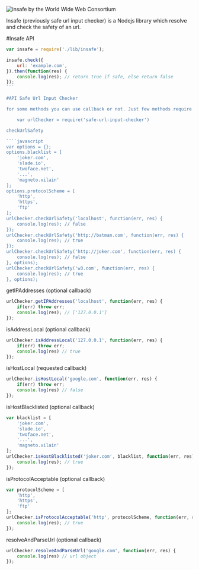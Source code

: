 ![insafe by the World Wide Web Consortium](https://github.com/w3c/insafe/blob/master/public/insafe-logo.png)

Insafe (previously safe url input checker) is a Nodejs library which resolve and check the safety of an url.

#Insafe API

````javascript
var insafe = require('./lib/insafe');

insafe.check({
    url: 'example.com',
}).then(function(res) {
	console.log(res); // return true if safe, else return false
});
```

#API Safe Url Input Checker

for some methods you can use callback or not. Just few methods require a callback especially.

	var urlChecker = require('safe-url-input-checker')

checkUrlSafety

````javascript
var options = {};
options.blacklist = [
	'joker.com',
	'slade.io',
	'twoface.net',
	'...',
	'magneto.vilain'
];
options.protocolScheme = [
	'http',
	'https',
	'ftp'
];
urlChecker.checkUrlSafety('localhost', function(err, res) {
	console.log(res); // false
});
urlChecker.checkUrlSafety('http://batman.com', function(err, res) {
	console.log(res); // true
});
urlChecker.checkUrlSafety('http://joker.com', function(err, res) {
	console.log(res); // false
}, options);
urlChecker.checkUrlSafety('w3.com', function(err, res) {
	console.log(res); // true
}, options);
````

getIPAddresses (optional callback)
	
````javascript
urlChecker.getIPAddresses('localhost', function(err, res) {
	if(err) throw err;
	console.log(res); // ['127.0.0.1']
});
````

isAddressLocal (optional callback)

````javascript
urlChecker.isAddressLocal('127.0.0.1', function(err, res) {
	if(err) throw err;
	console.log(res) // true
});
````

isHostLocal (requested callback)

````javascript
urlChecker.isHostLocal('google.com', function(err, res) {
	if(err) throw err;
	console.log(res) // false
});
````

isHostBlacklisted (optional callback)

````javascript
var blacklist = [
	'joker.com',
	'slade.io',
	'twoface.net',
	'...',
	'magneto.vilain'
];
urlChecker.isHostBlacklisted('joker.com', blacklist, function(err, res) {
	console.log(res); // true
});
````

isProtocolAcceptable (optional callback)

````javascript
var protocolScheme = [
	'http',
	'https',
	'ftp'
];
urlChecker.isProtocolAcceptable('http', protocolScheme, function(err, res) {
	console.log(res); // true
});
````

resolveAndParseUrl (optional callback)

````javascript
urlChecker.resolveAndParseUrl('google.com', function(err, res) {
	console.log(res) // url object
});
````
